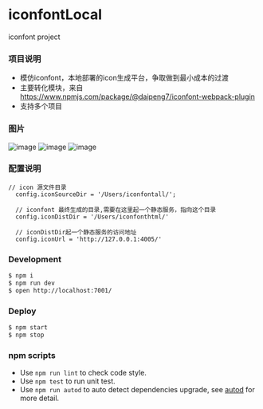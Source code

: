 # iconfontLocal

iconfont project


### 项目说明
- 模仿iconfont，本地部署的icon生成平台，争取做到最小成本的过渡
- 主要转化模块，来自 https://www.npmjs.com/package/@daipeng7/iconfont-webpack-plugin
- 支持多个项目
### 图片
![image](https://user-images.githubusercontent.com/3349863/174603114-1abecd68-3d4c-44a2-bac0-420e291d250a.png)
![image](https://user-images.githubusercontent.com/3349863/174603642-5ef77d80-eae0-4703-b57d-aa021a221d55.png)
![image](https://user-images.githubusercontent.com/3349863/174604243-7b1ce317-e1c3-407d-9c66-cb4e5ed5ba30.png)


### 配置说明
``` 
// icon 源文件目录 
  config.iconSourceDir = '/Users/iconfontall/';

  // iconfont 最终生成的目录,需要在这里起一个静态服务，指向这个目录
  config.iconDistDir = '/Users/iconfonthtml/'

  // iconDistDir起一个静态服务的访问地址
  config.iconUrl = 'http://127.0.0.1:4005/'
```



### Development

```bash
$ npm i
$ npm run dev
$ open http://localhost:7001/
```

### Deploy

```bash
$ npm start
$ npm stop
```
### npm scripts

- Use `npm run lint` to check code style.
- Use `npm test` to run unit test.
- Use `npm run autod` to auto detect dependencies upgrade, see [autod](https://www.npmjs.com/package/autod) for more detail.


[egg]: https://eggjs.org
